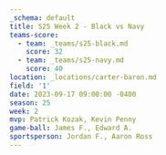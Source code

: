 ```yaml
---
_schema: default
title: S25 Week 2 - Black vs Navy
teams-score:
  - team: _teams/s25-black.md
    score: 32
  - team: _teams/s25-navy.md
    score: 40
location: _locations/carter-baron.md
field: '1'
date: 2023-09-17 09:00:00 -0400
season: 25
week: 2
mvp: Patrick Kozak, Kevin Penny
game-ball: James F., Edward A.
sportsperson: Jordan F., Aaron Ross
---
```

